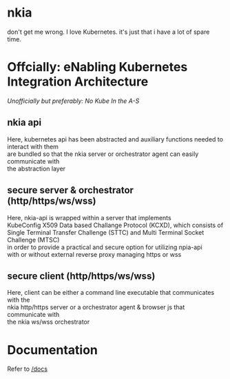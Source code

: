 # nkia

don't get me wrong. I love Kubernetes. it's just that i have a lot of spare time.

# Offcially: eNabling Kubernetes Integration Architecture

*Unofficially but preferably: No Kube In the A-S*


## nkia api

Here, kubernetes api has been abstracted and auxiliary functions needed to interact with them\
are bundled so that the nkia server or orchestrator agent can easily communicate with\
the abstraction layer


## secure server & orchestrator (http/https/ws/wss)

Here, nkia-api is wrapped within a server that implements \
KubeConfig X509 Data based Challange Protocol (KCXD), which consists of\
Single Terminal Transfer Challenge (STTC) and Multi Terminal Socket Challenge (MTSC)\
in order to provide a practical and secure option for utilizing npia-api \
with or without external reverse proxy managing https or wss 


## secure client (http/https/ws/wss)

Here, client can be either a command line executable that communicates with the\
nkia http/https server or a orchestrator agent & browser js that communicate with\
the nkia ws/wss orchestrator 


# Documentation

Refer to [/docs](https://okestro-aidevops.github.io/nkia/)
